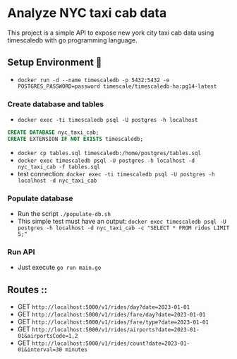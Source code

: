 # Analyze NYC taxi cab data

This project is a simple API to expose new york city taxi cab data using timescaledb with go programming language.

## Setup Environment :scroll:

- `docker run -d --name timescaledb -p 5432:5432 -e POSTGRES_PASSWORD=password timescale/timescaledb-ha:pg14-latest`

### Create database and tables
- `docker exec -ti timescaledb psql -U postgres -h localhost`
```SQL
CREATE DATABASE nyc_taxi_cab;
CREATE EXTENSION IF NOT EXISTS timescaledb;
```

- `docker cp tables.sql timescaledb:/home/postgres/tables.sql`
- `docker exec timescaledb psql -U postgres -h localhost -d nyc_taxi_cab -f tables.sql`
- test connection: `docker exec -ti timescaledb psql -U postgres -h localhost -d nyc_taxi_cab`

### Populate database

- Run the script `./populate-db.sh`
- This simple test must have an output: `docker exec timescaledb psql -U postgres -h localhost -d nyc_taxi_cab -c "SELECT * FROM rides LIMIT 5;"`

### Run API

- Just execute `go run main.go`

## Routes ::

- GET `http://localhost:5000/v1/rides/day?date=2023-01-01`
- GET `http://localhost:5000/v1/rides/fare/day?date=2023-01-01`
- GET `http://localhost:5000/v1/rides/fare/type?date=2023-01-01`
- GET `http://localhost:5000/v1/rides/airports?date=2023-01-01&airportsCode=1,2`
- GET `http://localhost:5000/v1/rides/count?date=2023-01-01&interval=30 minutes`